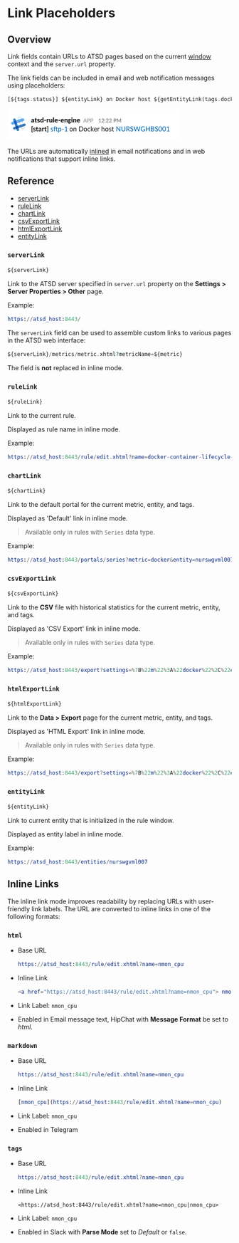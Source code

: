 # Link Placeholders

## Overview

Link fields contain URLs to ATSD pages based on the current [window](window.md) context and the `server.url` property.

The link fields can be included in email and web notification messages using placeholders:

```php
[${tags.status}] ${entityLink} on Docker host ${getEntityLink(tags.docker-host)}
```

![](images/inline-links.png)

The URLs are automatically [inlined](#inline-links) in email notifications and in web notifications that support inline links.

## Reference

* [serverLink](#serverlink)
* [ruleLink](#rulelink)
* [chartLink](#chartlink)
* [csvExportLink](#csvexportlink)
* [htmlExportLink](#htmlexportlink)
* [entityLink](#entitylink)

### `serverLink`

```php
${serverLink}
```

Link to the ATSD server specified in `server.url` property on the **Settings > Server Properties > Other** page.

Example:

```elm
https://atsd_host:8443/
```

The `serverLink` field can be used to assemble custom links to various pages in the ATSD web interface:

```php
${serverLink}/metrics/metric.xhtml?metricName=${metric}
```

The field is **not** replaced in inline mode.

### `ruleLink`

```php
${ruleLink}
```

Link to the current rule.

Displayed as rule name in inline mode.

Example:

```elm
https://atsd_host:8443/rule/edit.xhtml?name=docker-container-lifecycle-restart
```

### `chartLink`

```php
${chartLink}
```

Link to the default portal for the current metric, entity, and tags.

Displayed as 'Default' link in inline mode.

> Available only in rules with `Series` data type.

Example:

```elm
https://atsd_host:8443/portals/series?metric=docker&entity=nurswgvml007&add%20params%3D%7B%22markers%22%3A%22false%22%2C%22timespan%22%3A%221%20HOUR%22%7D
```

### `csvExportLink`

```php
${csvExportLink}
```

Link to the **CSV** file with historical statistics for the current metric, entity, and tags.

Displayed as 'CSV Export' link in inline mode.

> Available only in rules with `Series` data type.

Example:

```elm
https://atsd_host:8443/export?settings=%7B%22m%22%3A%22docker%22%2C%22e%22%3A%22nurswgvml007%22%2C%22si%22%3A%221-DAY%22%2C%22t%22%3A%22HISTORY%22%2C%22v%22%3Afalse%7D
```

### `htmlExportLink`

```php
${htmlExportLink}
```

Link to the **Data > Export** page for the current metric, entity, and tags.

Displayed as 'HTML Export' link in inline mode.

> Available only in rules with `Series` data type.

Example:

```elm
https://atsd_host:8443/export?settings=%7B%22m%22%3A%22docker%22%2C%22e%22%3A%22nurswgvml007%22%2C%22si%22%3A%221-HOUR%22%2C%22t%22%3A%22HISTORY%22%7D
```


### `entityLink`

```php
${entityLink}
```

Link to current entity that is initialized in the rule window.

Displayed as entity label in inline mode.

Example:

```elm
https://atsd_host:8443/entities/nurswgvml007
```

## Inline Links

The inline link mode improves readability by replacing URLs with user-friendly link labels. The URL are converted to inline links in one of the following formats:

### `html`

* Base URL
  ```elm
  https://atsd_host:8443/rule/edit.xhtml?name=nmon_cpu
  ```

* Inline Link
  ```elm
  <a href="https://atsd_host:8443/rule/edit.xhtml?name=nmon_cpu"> nmon_cpu</a>
  ```

* Link Label: `nmon_cpu`
* Enabled in Email message text, HipChat with **Message Format** be set to *html*.

### `markdown`

* Base URL
  ```elm
  https://atsd_host:8443/rule/edit.xhtml?name=nmon_cpu
  ```

* Inline Link
  ```elm
  [nmon_cpu](https://atsd_host:8443/rule/edit.xhtml?name=nmon_cpu)
  ```

* Link Label: `nmon_cpu`
* Enabled in Telegram

### `tags`

* Base URL
  ```elm
  https://atsd_host:8443/rule/edit.xhtml?name=nmon_cpu
  ```

* Inline Link
  ```
  <https://atsd_host:8443/rule/edit.xhtml?name=nmon_cpu|nmon_cpu>
  ```

* Link Label: `nmon_cpu`
* Enabled in Slack with **Parse Mode** set to *Default* or `false`.
